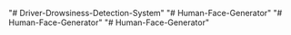 "# Driver-Drowsiness-Detection-System" 
"# Human-Face-Generator" 
"# Human-Face-Generator" 
"# Human-Face-Generator" 
